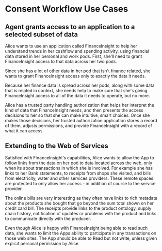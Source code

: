 # Consent Workflow Use Cases

## Agent grants access to an application to a selected subset of data 

Alice wants to use an application called FinanceInsight to help her
understand trends in her cashflow and spending activity, using financial
data stored in her personal and work pods. First, she'll need to grant 
FinanceInsight access to that data across her two pods. 

Since she has a lot of other data in her pod that isn't finance related, 
she wants to grant FinanceInsight access only to exactly the data it needs.

Because her finance data is spread across her pods, along with
some data that is related in context, she needs help to make sure that she's
giving FinanceInsight access to all of the data it needs to operate, but no
more.

Alice has a trusted party handling authorization that helps her interpret the kind
of data that FinanceInsight needs, and then presents the access decisions to her
so that she can make intuitive, smart choices. Once she makes those 
decisions, her trusted authorization application stores a record of them,
adjusts permissions, and provide FinanceInsight with a record of what it
can access.

## Extending to the Web of Services

Satisfied with FinanceInsight's capabilities, Alice wants to allow the 
App to follow links from the data on her pod to data located across 
the web, only when its about transactions in which she is involved. 
For example she has links to her Bank statements, to receipts 
from shops she visited, and bills from electricity, water and 
other services providers. These remote spaces are protected to only 
allow her access - in addition of course to the service provider. 

The online bills are very interesting as they often have links 
to rich metadata about the products she bought that go beyond the
sum total shown on her credit card bill. The receipts provide links
to the product ontology, supply chain history, notification 
of updates or problems with the product and links to communicate 
directly with the producer. 

Even though Alice is happy with FinanceInsight being able to 
read such data, she wants to limit the Apps ability to participate 
in any transactions on those web sites. The App should be able to
Read but not write, unless given explicit personal permission by 
Alice.
